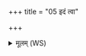 +++
title = "05 इदं त्वा"

+++
<details><summary>मूलम् (WS)</summary>

इदं त्वा वासः प्रथमं न आगन्नपैतदूह यदिहाबिभः पुराः।  
इष्टापूर्तमनुसङ्क्राम विद्वान् यत्र ते दत्तं बहुधा तत्र गच्छतु॥ ६ ॥  
इमौ जुनज्मि ते वह्नी असुनीताय नेतवे। असूनीताय  
ताभ्यां यमस्य सादनं समितिं चोप गच्छतात्॥ ७ ॥  
अग्नेर्वर्म परि गोभिर्व्ययस्व सं प्रोणुष्व पीवसा मेदसा च ।  
नेत् त्वा धृष्णुर्हरसा जर्हृषाणो दधृग् विधक्षन् परीङ्खयातै ॥ ८ ॥
</details>